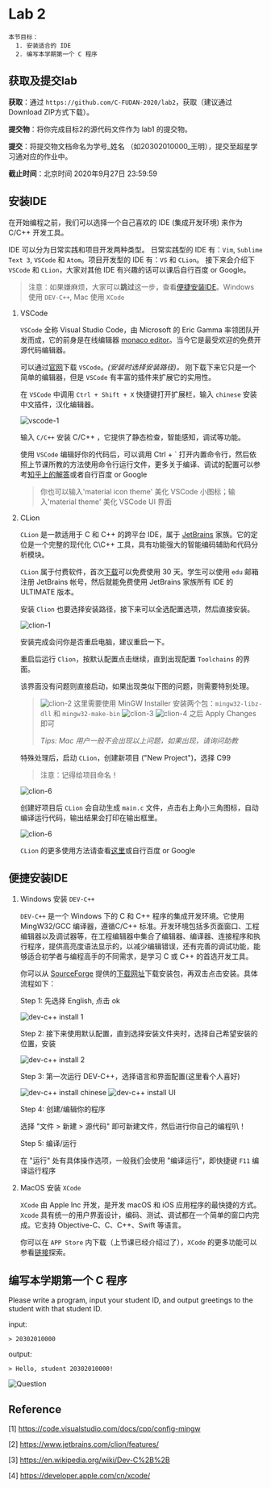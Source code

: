 # Lab 2

    本节目标：
      1. 安装适合的 IDE
      2. 编写本学期第一个 C 程序

## 获取及提交lab

**获取**：通过 `https://github.com/C-FUDAN-2020/lab2`，获取（建议通过Download ZIP方式下载）。

**提交物**：将你完成目标2的源代码文件作为 lab1 的提交物。

**提交**：将提交物文档命名为学号_姓名 （如20302010000_王明），提交至超星学习通对应的作业中。

**截止时间**：北京时间 2020年9月27日 23:59:59 

## 安装IDE

在开始编程之前，我们可以选择一个自己喜欢的 IDE (集成开发环境) 来作为 C/C++ 开发工具。

IDE 可以分为日常实践和项目开发两种类型。
日常实践型的 IDE 有：`Vim`, `Sublime Text 3`, `VSCode` 和 `Atom`。项目开发型的 IDE 有：`VS` 和 `CLion`。
接下来会介绍下 `VSCode` 和 `CLion`，大家对其他 IDE 有兴趣的话可以课后自行百度 or Google。

> 注意：如果嫌麻烦，大家可以**跳过**这一步，查看[便捷安装IDE](#便捷安装IDE)。Windows 使用 `DEV-C++`, Mac 使用 `XCode`

1. VSCode

    `VSCode` 全称 Visual Studio Code，由 Microsoft 的 Eric Gamma 率领团队开发而成，它的前身是在线编辑器 [monaco editor](https://microsoft.github.io/monaco-editor/index.html)。当今它是最受欢迎的免费开源代码编辑器。

    可以通过[官网](https://code.visualstudio.com/)下载 `VSCode`。*(安装时选择安装路径)。* 刚下载下来它只是一个简单的编辑器，但是 `VSCode` 有丰富的插件来扩展它的实用性。

    在 `VSCode` 中调用 `Ctrl + Shift + X` 快捷键打开扩展栏，输入 `chinese` 安装中文插件，汉化编辑器。

    ![vscode-1](./imgs/vscode-1.png)

    输入 `C/C++` 安装 C/C++ ，它提供了静态检查，智能感知，调试等功能。

    使用 `VSCode` 编辑好你的代码后，可以调用 Ctrl + ` 打开内置命令行，然后依照上节课所教的方法使用命令行运行文件，更多关于编译、调试的配置可以参考[知乎上的解答](https://zhuanlan.zhihu.com/p/87864677)或者自行百度 or Google

    > 你也可以输入'material icon theme' 美化 VSCode 小图标；输入'material theme' 美化 VSCode UI 界面

2. CLion

    `CLion` 是一款适用于 C 和 C++ 的跨平台 IDE，属于 [JetBrains](https://www.jetbrains.com/) 家族。它的定位是一个完整的现代化 C\C++ 工具，具有功能强大的智能编码辅助和代码分析模块。

    `CLion` 属于付费软件，首次[下载](https://www.jetbrains.com/clion/)可以免费使用 30 天。学生可以使用 `edu` 邮箱注册 JetBrains 帐号，然后就能免费使用 JetBrains 家族所有 IDE 的 ULTIMATE 版本。

    安装 `Clion` 也要选择安装路径，接下来可以全选配置选项，然后直接安装。

    ![clion-1](./imgs/clion-1.png)

    安装完成会问你是否重启电脑，建议重启一下。

    重启后运行 `Clion`，按默认配置点击继续，直到出现配置 `Toolchains` 的界面。

    该界面没有问题则直接启动，如果出现类似下图的问题，则需要特别处理。

    > ![clion-2](./imgs/clion-2.png)
    > 这里需要使用 MinGW Installer 安装两个包：`mingw32-libz-dll` 和 `mingw32-make-bin`
    > ![clion-3](./imgs/clion-3.png)
    > ![clion-4](./imgs/clion-4.png)
    > 之后 Apply Changes 即可
    >
    > *Tips: Mac 用户一般不会出现以上问题，如果出现，请询问助教*

    特殊处理后，启动 `CLion`，创建新项目 ("New Project")，选择 C99

    > 注意：记得给项目命名！

    ![clion-6](./imgs/clion-5.png)

    
    创建好项目后 `CLion` 会自动生成 `main.c` 文件，点击右上角小三角图标，自动编译运行代码，输出结果会打印在输出框里。

    ![clion-6](./imgs/clion-6.png)

    `CLion` 的更多使用方法请查看[这里](https://www.jetbrains.com/clion/features/)或自行百度 or Google

## 便捷安装IDE

1. Windows 安装 `DEV-C++`

    `DEV-C++` 是一个 Windows 下的 C 和 C++ 程序的集成开发环境。它使用 MingW32/GCC 编译器，遵循C/C++ 标准。开发环境包括多页面窗口、工程编辑器以及调试器等，在工程编辑器中集合了编辑器、编译器、连接程序和执行程序，提供高亮度语法显示的，以减少编辑错误，还有完善的调试功能，能够适合初学者与编程高手的不同需求，是学习 C 或 C++ 的首选开发工具。

    你可以从 [SourceForge](https://en.wikipedia.org/wiki/SourceForge) 提供的[下载网址](https://sourceforge.net/projects/orwelldevcpp/)下载安装包，再双击点击安装。具体流程如下：

    Step 1: 先选择 English, 点击 ok

    ![dev-c++ install 1](./imgs/dev-1.png)

    Step 2: 接下来使用默认配置，直到选择安装文件夹时，选择自己希望安装的位置，安装

    ![dev-c++ install 2](./imgs/dev-2.png)

    Step 3: 第一次运行 DEV-C++，选择语言和界面配置(这里看个人喜好)

    ![dev-c++ install chinese](./imgs/dev-3.png)
    ![dev-c++ install UI](./imgs/dev-4.png)

    Step 4: 创建/编辑你的程序

    选择 "文件 > 新建 > 源代码" 即可新建文件，然后进行你自己的编程叭！

    Step 5: 编译/运行

    在 "运行" 处有具体操作选项，一般我们会使用 "编译运行"，即快捷键 `F11` 编译运行程序

2. MacOS 安装 `XCode`

    `XCode` 由 Apple Inc 开发，是开发 macOS 和 iOS 应用程序的最快捷的方式。`Xcode` 具有统一的用户界面设计，编码、测试、调试都在一个简单的窗口内完成。它支持 Objective-C、C、C++、Swift 等语言。

    你可以在 `APP Store` 内下载（上节课已经介绍过了），`XCode` 的更多功能可以参看[链接](https://developer.apple.com/cn/xcode/)探索。

## 编写本学期第一个 C 程序

Please write a program, input your student ID, and output greetings to the student with that student ID.

input:

    > 20302010000
output:

    > Hello, student 20302010000!

![Question](./imgs/quest.png)


## Reference

[1] https://code.visualstudio.com/docs/cpp/config-mingw

[2] https://www.jetbrains.com/clion/features/

[3] https://en.wikipedia.org/wiki/Dev-C%2B%2B

[4] https://developer.apple.com/cn/xcode/